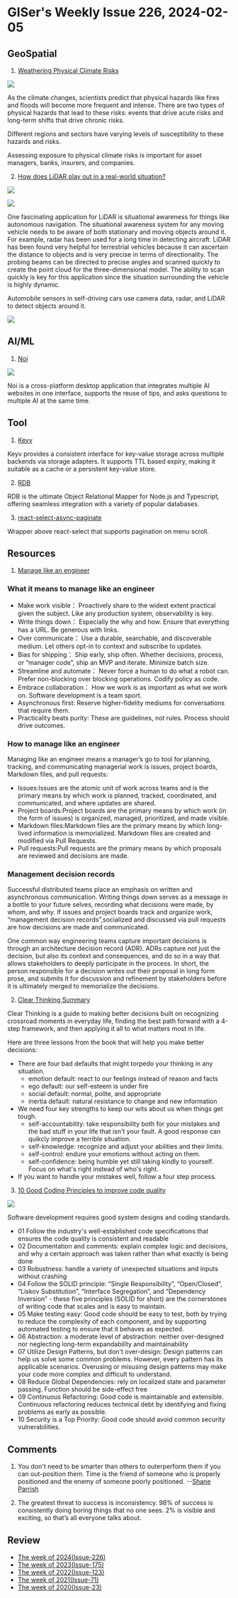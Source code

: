 # GISer's Weekly Issue 226, 2024-02-05

## GeoSpatial

1. [Weathering Physical Climate Risks](https://www.visualcapitalist.com/sp/weathering-physical-climate-risks/)

![](https://www.visualcapitalist.com/wp-content/uploads/2024/01/Weathering_Physical_Climate_Risks_MSCI_Main.jpg)

As the climate changes, scientists predict that physical hazards like fires and floods will become more frequent and intense. There are two types of physical hazards that lead to these risks: events that drive acute risks and long-term shifts that drive chronic risks.

Different regions and sectors have varying levels of susceptibility to these hazards and risks.

Assessing exposure to physical climate risks is important for asset managers, banks, insurers, and companies.

2. [How does LiDAR play out in a real-world situation?](https://www.synopsys.com/glossary/what-is-lidar.html)

![](https://images.interestingengineering.com/img/iea/Xm6lqvDbwD/800px-the-difference-between-digital-surface-model-dsm-and-digital-terrain-models-dtm-when-talking-about-digital-elevation-models-demsvg.png)

![](https://images.synopsys.com/is/image/synopsys/glossary-osg-lidar-autonomous-car-functions?qlt=82&wid=1200&ts=1672853535993&$responsive$&fit=constrain&dpr=off)

One fascinating application for LiDAR is situational awareness for things like autonomous navigation. The situational awareness system for any moving vehicle needs to be aware of both stationary and moving objects around it. For example, radar has been used for a long time in detecting aircraft. LiDAR has been found very helpful for terrestrial vehicles because it can ascertain the distance to objects and is very precise in terms of directionality. The probing beams can be directed to precise angles and scanned quickly to create the point cloud for the three-dimensional model. The ability to scan quickly is key for this application since the situation surrounding the vehicle is highly dynamic.

Automobile sensors in self-driving cars use camera data, radar, and LiDAR to detect objects around it.

![](<https://images.interestingengineering.com/1200x675/filters:format(webp)/img/iea/Xm6lqvDbwD/800px-ouster-os1-64-lidar-point-cloud-of-intersection-of-folsom-and-dore-st-san-francisco.png>)

## AI/ML

1. [Noi](https://github.com/lencx/Noi)

![](https://github.com/lencx/Noi/raw/main/website/static/readme/noi-theme-dark.png)

Noi is a cross-platform desktop application that integrates multiple AI websites in one interface, supports the reuse of tips, and asks questions to multiple AI at the same time.

## Tool

1. [Keyv](https://github.com/jaredwray/keyv/tree/main/packages/keyv)

Keyv provides a consistent interface for key-value storage across multiple backends via storage adapters. It supports TTL based expiry, making it suitable as a cache or a persistent key-value store.

2. [RDB](https://github.com/alfateam/rdb)

RDB is the ultimate Object Relational Mapper for Node.js and Typescript, offering seamless integration with a variety of popular databases.

3. [react-select-async-paginate](https://github.com/vtaits/react-select-async-paginate/tree/master?tab=readme-ov-file)

Wrapper above react-select that supports pagination on menu scroll.

## Resources

1. [Manage like an engineer](https://ben.balter.com/2023/01/10/manage-like-an-engineer/)

### What it means to manage like an engineer

- Make work visible： Proactively share to the widest extent practical given the subject. Like any production system, observability is key.
- Write things down： Especially the why and how. Ensure that everything has a URL. Be generous with links.
- Over communicate： Use a durable, searchable, and discoverable medium. Let others opt-in to context and subscribe to updates.
- Bias for shipping： Ship early, ship often. Whether decisions, process, or “manager code”, ship an MVP and iterate. Minimize batch size.
- Streamline and automate： Never force a human to do what a robot can. Prefer non-blocking over blocking operations. Codify policy as code.
- Embrace collaboration： How we work is as important as what we work on. Software development is a team sport.
- Asynchronous first: Reserve higher-fidelity mediums for conversations that require them.
- Practicality beats purity: These are guidelines, not rules. Process should drive outcomes.

### How to manage like an engineer

Managing like an engineer means a manager’s go to tool for planning, tracking, and communicating managerial work is issues, project boards, Markdown files, and pull requests:

- Issues:Issues are the atomic unit of work across teams and is the primary means by which work is planned, tracked, coordinated, and communicated, and where updates are shared.
- Project boards:Project boards are the primary means by which work (in the form of issues) is organized, managed, prioritized, and made visible.
- Markdown files:Markdown files are the primary means by which long-lived information is memorialized. Markdown files are created and modified via Pull Requests.
- Pull requests:Pull requests are the primary means by which proposals are reviewed and decisions are made.

### Management decision records

Successful distributed teams place an emphasis on written and asynchronous communication. Writing things down serves as a message in a bottle to your future selves, recording what decisions were made, by whom, and why. If issues and project boards track and organize work, “management decision records”,socialized and discussed via pull requests are how decisions are made and communicated.

One common way engineering teams capture important decisions is through an architecture decision record (ADR). ADRs capture not just the decision, but also its context and consequences, and do so in a way that allows stakeholders to deeply participate in the process. In short, the person responsible for a decision writes out their proposal in long form prose, and submits it for discussion and refinement by stakeholders before it is ultimately merged to memorialize the decisions.

2. [Clear Thinking Summary](https://fourminutebooks.com/clear-thinking-summary/)

Clear Thinking is a guide to making better decisions built on recognizing crossroad moments in everyday life, finding the best path forward with a 4-step framework, and then applying it all to what matters most in life.

Here are three lessons from the book that will help you make better decisions:

- There are four bad defaults that might torpedo your thinking in any situation.
  - emotion default: react to our feelings instead of reason and facts
  - ego default: our self-esteem is under fire
  - social default: normal, polite, and appropriate
  - inertia default: natural resistance to change and new information
- We need four key strengths to keep our wits about us when things get tough.
  - self-accountability: take responsibility both for your mistakes and the bad stuff in your life that isn't your fault. A good response can quikcly improve a terrible situation.
  - self-knowledge: recognize and adjust your abilities and their limits.
  - self-control: endure your emotions without acting on them.
  - self-confidence: being humble yet still taking kindly to yourself. Focus on what's right instead of who's right.
- If you want to handle your mistakes well, follow a four step process.

3. [10 Good Coding Principles to improve code quality](https://blog.bytebytego.com/i/141297372/good-coding-principles-to-improve-code-quality)

![](https://substackcdn.com/image/fetch/w_1456,c_limit,f_webp,q_auto:good,fl_progressive:steep/https%3A%2F%2Fsubstack-post-media.s3.amazonaws.com%2Fpublic%2Fimages%2F21372331-1b3f-40dc-a491-778dcb16d079_800x800.gif)

Software development requires good system designs and coding standards.

- 01 Follow the industry's well-established code specifications that ensures the code quality is consistent and readable
- 02 Documentation and comments: explain complex logic and decisions, and why a certain approach was taken rather than what exactly is being done
- 03 Robustness: handle a variety of unexpected situations and inputs without crashing
- 04 Follow the SOLID principle: “Single Responsibility”, “Open/Closed”, “Liskov Substitution”, “Interface Segregation”, and “Dependency Inversion” - these five principles (SOLID for short) are the cornerstones of writing code that scales and is easy to maintain.
- 05 Make testing easy: Good code should be easy to test, both by trying to reduce the complexity of each component, and by supporting automated testing to ensure that it behaves as expected.
- 06 Abstraction: a moderate level of abstraction: neither over-designed nor neglecting long-term expandability and maintainability
- 07 Utilize Design Patterns, but don't over-design: Design patterns can help us solve some common problems. However, every pattern has its applicable scenarios. Overusing or misusing design patterns may make your code more complex and difficult to understand.
- 08 Reduce Global Dependencies: rely on localized state and parameter passing. Function should be side-effect free
- 09 Continuous Refactoring: Good code is maintainable and extensible. Continuous refactoring reduces technical debt by identifying and fixing problems as early as possible.
- 10 Security is a Top Priority: Good code should avoid common security vulnerabilities.

## Comments

1. You don't need to be smarter than others to outerperform them if you can out-position them. Time is the friend of someone who is properly positioned and the enemy of someone poorly positioned. --[Shane Parrish](https://fourminutebooks.com/clear-thinking-summary/)

2. The greatest threat to success is inconsistency. 98% of success is consistently doing boring things that no one sees. 2% is visible and exciting, so that’s all everyone talks about.

## Review

- [The week of 2024(Issue-226)](../2024/issue-226.md)
- [The week of 2023(Issue-175)](../2023/issue-175.md)
- [The week of 2022(Issue-123)](../2022/issue-123.md)
- [The week of 2021(Issue-71)](../2021/issue-71.md)
- [The week of 2020(Issue-23)](../2020/issue-23.md)
